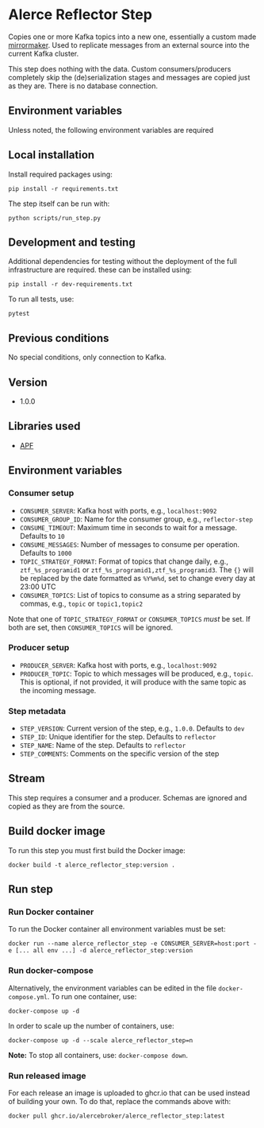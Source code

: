 # Alerce Reflector Step

Copies one or more Kafka topics into a new one, essentially a custom made 
[mirrormaker](https://cwiki.apache.org/confluence/pages/viewpage.action?pageId=27846330). 
Used to replicate messages from an external source into the current Kafka 
cluster.

This step does nothing with the data. Custom consumers/producers completely
skip the (de)serialization stages and messages are copied just as they are.
There is no database connection.

## Environment variables

Unless noted, the following environment variables are required

## Local installation

Install required packages using:
```commandline
pip install -r requirements.txt
```

The step itself can be run with:
```commandline
python scripts/run_step.py
```

## Development and testing

Additional dependencies for testing without the deployment of the full 
infrastructure are required. these can be installed using:
```commandline
pip install -r dev-requirements.txt
```

To run all tests, use:
```commandline
pytest
```

## Previous conditions

No special conditions, only connection to Kafka.

## Version

* 1.0.0

## Libraries used

* [APF](https://github.com/alercebroker/APF)

## Environment variables

### Consumer setup

* `CONSUMER_SERVER`: Kafka host with ports, e.g., `localhost:9092`
* `CONSUMER_GROUP_ID`: Name for the consumer group, e.g., `reflector-step`
* `CONSUME_TIMEOUT`: Maximum time in seconds to wait for a message. Defaults to `10`
* `CONSUME_MESSAGES`: Number of messages to consume per operation. Defaults to `1000`
* `TOPIC_STRATEGY_FORMAT`: Format of topics that change daily, e.g., `ztf_%s_programid1` or `ztf_%s_programid1,ztf_%s_programid3`. The `{}` will be replaced by the date formatted as `%Y%m%d`, set to change every day at 23:00 UTC
* `CONSUMER_TOPICS`: List of topics to consume as a string separated by commas, e.g., `topic` or `topic1,topic2`

Note that one of `TOPIC_STRATEGY_FORMAT` or `CONSUMER_TOPICS` *must* be set. 
If both are set, then `CONSUMER_TOPICS` will be ignored.

### Producer setup

* `PRODUCER_SERVER`: Kafka host with ports, e.g., `localhost:9092`
* `PRODUCER_TOPIC`: Topic to which messages will be produced, e.g., `topic`. This is optional, if not provided, it will produce with the same topic as the incoming message.

### Step metadata

* `STEP_VERSION`: Current version of the step, e.g., `1.0.0`. Defaults to `dev`
* `STEP_ID`: Unique identifier for the step. Defaults to `reflector`
* `STEP_NAME`: Name of the step. Defaults to `reflector`
* `STEP_COMMENTS`: Comments on the specific version of the step

## Stream

This step requires a consumer and a producer. Schemas are ignored and copied 
as they are from the source.

## Build docker image

To run this step you must first build the Docker image:
```commandline
docker build -t alerce_reflector_step:version .
```

## Run step

### Run Docker container

To run the Docker container all environment variables must be set:
```commandline
docker run --name alerce_reflector_step -e CONSUMER_SERVER=host:port -e [... all env ...] -d alerce_reflector_step:version
```

### Run docker-compose

Alternatively, the environment variables can be edited in the file `docker-compose.yml`.
To run one container, use:
```commandline
docker-compose up -d
```

In order to scale up the number of containers, use:
```commandline
docker-compose up -d --scale alerce_reflector_step=n
```

**Note:** To stop all containers, use: `docker-compose down`.

### Run released image

For each release an image is uploaded to ghcr.io that can be used instead of 
building your own. To do that, replace the commands above with:
```commandline
docker pull ghcr.io/alercebroker/alerce_reflector_step:latest
```
